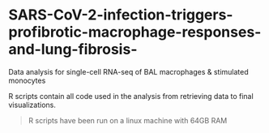 # SARS-CoV-2-infection-triggers-profibrotic-macrophage-responses-and-lung-fibrosis-
Data analysis for single-cell RNA-seq of BAL macrophages &amp; stimulated monocytes

R scripts contain all code used in the analysis from retrieving data to final visualizations.

> R scripts have been run on a linux machine with 64GB RAM
